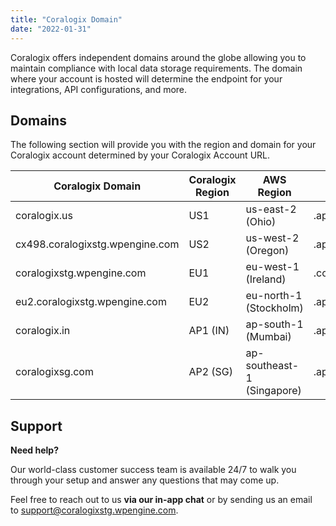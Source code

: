 ```yaml
---
title: "Coralogix Domain"
date: "2022-01-31"
---
```


Coralogix offers independent domains around the globe allowing you to maintain compliance with local data storage requirements. The domain where your account is hosted will determine the endpoint for your integrations, API configurations, and more.

## Domains

The following section will provide you with the region and domain for your Coralogix account determined by your Coralogix Account URL.

| **Coralogix Domain** | **Coralogix Region** | **AWS Region** | **Team Hostname** |
| --- | --- | --- | --- |
| coralogix.us | US1 | us-east-2 (Ohio) | <team>.app.coralogix.us |
| cx498.coralogixstg.wpengine.com | US2 | us-west-2 (Oregon) | <team>.app.cx498.coralogixstg.wpengine.com |
| coralogixstg.wpengine.com | EU1 | eu-west-1 (Ireland) | <team>.coralogixstg.wpengine.com |
| eu2.coralogixstg.wpengine.com | EU2 | eu-north-1 (Stockholm) | <team>.app.eu2.coralogixstg.wpengine.com |
| coralogix.in | AP1 (IN) | ap-south-1 (Mumbai) | <team>.app.coralogix.in |
| coralogixsg.com | AP2 (SG) | ap-southeast-1 (Singapore) | <team>.app.coralogixsg.com |

## **Support**

**Need help?**

Our world-class customer success team is available 24/7 to walk you through your setup and answer any questions that may come up.

Feel free to reach out to us **via our in-app chat** or by sending us an email to [support@coralogixstg.wpengine.com](mailto:support@coralogixstg.wpengine.com).
